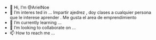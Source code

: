 - 👋 Hi, I’m @ArielNoe 
- 👀 I’m interes ted in ...
 Impartir ajedrez , doy clases a cualquier persona que le interese aprender . Me gusta el area de emprendimiento
- 🌱 I’m currently learning ...    
- 💞️ I’m looking to collaborate on ...
- 📫 How to reach me ...

<!---
ArielNoe/ArielNoe is a ✨ special ✨ repository because its `README.md` (this file) appears on your GitHub profile.
You can click the Preview link to take a look at your changes.
--->
